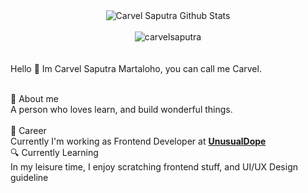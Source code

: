 <div align="center">
  <img src="https://github-readme-stats.vercel.app/api?username=carvelsaputra&show_icons=true&theme=dracula" alt="Carvel Saputra Github Stats">
  <br><br>
  <img src="https://komarev.com/ghpvc/?username=carvelsaputra&color=F4A4B5&style=flat" alt="carvelsaputra" />
</div>
<br>
<br>
Hello 👋 
Im Carvel Saputra Martaloho, you can call me Carvel.

<br>💬 About me 
<br>
A person who loves learn, and build wonderful things. 
<br>
<br>
:briefcase: Career
<br>
Currently I'm working as Frontend Developer at [**UnusualDope**](https://unusualdope.com/)
<br>
🔍 Currently Learning
<br>
In my leisure time, I enjoy scratching frontend stuff, and UI/UX Design guideline


<!--
**carvelsaputra/carvelsaputra** is a ✨ _special_ ✨ repository because its `README.md` (this file) appears on your GitHub profile.

Here are some ideas to get you started:

- 🔭 I’m currently working on ...
- 🌱 I’m currently learning ...
- 👯 I’m looking to collaborate on ...
- 🤔 I’m looking for help with ...
- 💬 Ask me about ...
- 📫 How to reach me: ...
- 😄 Pronouns: ...
- ⚡ Fun fact: ...
-->
